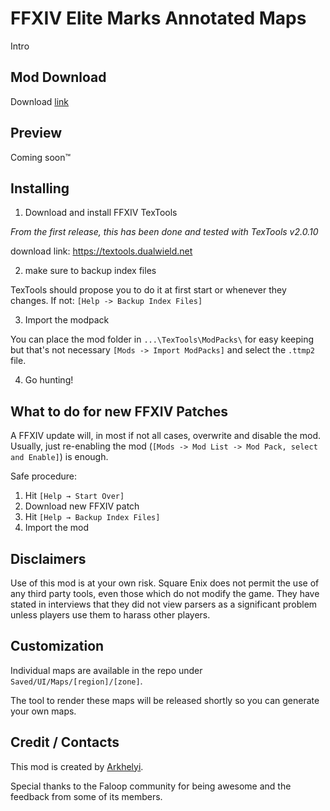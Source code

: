 # FFXIV Elite Marks Annotated Maps

Intro


## Mod Download

Download [link](https://github.com/RKI027/ffxiv-huntmaps/releases)

## Preview

Coming soon&#8482;

## Installing

1. Download and install FFXIV TexTools

*From the first release, this has been done and tested with TexTools v2.0.10*

download link: https://textools.dualwield.net

2. make sure to backup index files

TexTools should propose you to do it at first start or whenever they changes. If not: `[Help -> Backup Index Files]`

3. Import the modpack

You can place the mod folder in `...\TexTools\ModPacks\` for easy keeping but that's not necessary
`[Mods -> Import ModPacks]` and select the `.ttmp2` file.

4. Go hunting!

## What to do for new FFXIV Patches

A FFXIV update will, in most if not all cases, overwrite and disable the mod.
Usually, just re-enabling the mod (`[Mods -> Mod List -> Mod Pack, select and Enable]`) is enough.

Safe procedure:

1. Hit `[Help → Start Over]`
2. Download new FFXIV patch
3. Hit `[Help → Backup Index Files]`
4. Import the mod

## Disclaimers

Use of this mod is at your own risk. Square Enix does not permit the use of any third party tools, even those which do not modify the game. They have stated in interviews that they did not view parsers as a significant problem unless players use them to harass other players.

## Customization

Individual maps are available in the repo under `Saved/UI/Maps/[region]/[zone]`.

The tool to render these maps will be released shortly so you can generate your own maps.

## Credit / Contacts

This mod is created by [Arkhelyi](https://github.com/RKI027).

Special thanks to the Faloop community for being awesome and the feedback from some of its members.